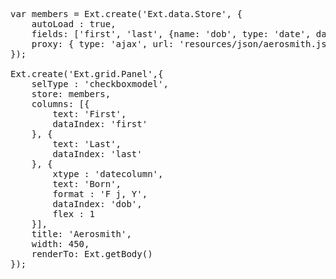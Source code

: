 <pre class="runnable run">

var members = Ext.create('Ext.data.Store', {
    autoLoad : true,
    fields: ['first', 'last', {name: 'dob', type: 'date', dateFormat: 'Y/m/d'}],
    proxy: { type: 'ajax', url: 'resources/json/aerosmith.json' }
});

Ext.create('Ext.grid.Panel',{
    selType : 'checkboxmodel',
    store: members,
    columns: [{
        text: 'First', 
        dataIndex: 'first'
    }, {
        text: 'Last',
        dataIndex: 'last'
    }, {
        xtype : 'datecolumn',
        text: 'Born',
        format : 'F j, Y',
        dataIndex: 'dob',
        flex : 1
    }],
    title: 'Aerosmith',
    width: 450,
    renderTo: Ext.getBody()
});

</pre>